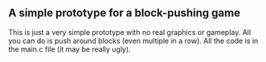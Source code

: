 ## A simple prototype for a block-pushing game

This is just a very simple prototype with no real graphics or gameplay. All you can do is push around blocks (even multiple in a row). 
All the code is in the main.c file (it may be really ugly).
